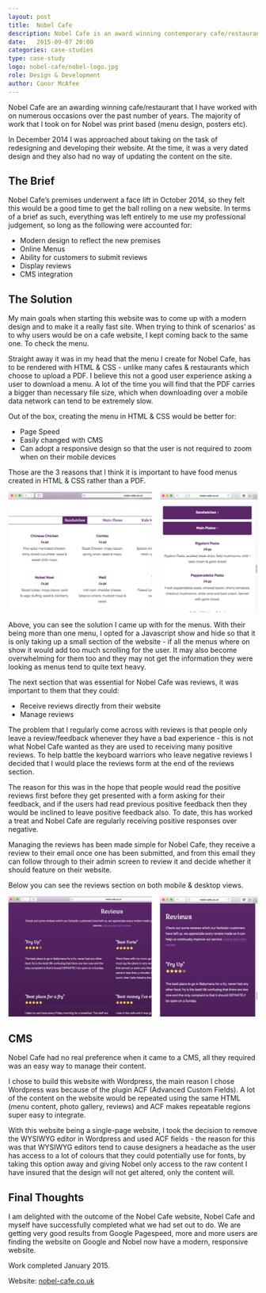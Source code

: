 ```yaml
---
layout: post
title:  Nobel Cafe
description: Nobel Cafe is an award winning contemporary cafe/restaurant in Ballymena, Co. Antrim.  Nobel approached me to redesign their existing website to bring it more in line with the interior changes to their premises. 
date:   2015-09-07 20:00
categories: case-studies
type: case-study
logo: nobel-cafe/nobel-logo.jpg
role: Design & Development
author: Conor McAfee
---
```


Nobel Cafe are an awarding winning cafe/restaurant that I have worked with on numerous occasions over the past number of years.  The majority of work that I took on for Nobel was print based (menu design, posters etc).

In December 2014 I was approached about taking on the task of redesigning and developing their website.  At the time, it was a very dated design and they also had no way of updating the content on the site.

## The Brief

Nobel Cafe’s premises underwent a face lift in October 2014, so they felt this would be a good time to get the ball rolling on a new website.  In terms of a brief as such, everything was left entirely to me use my professional judgement, so long as the following were accounted for:

- Modern design to reflect the new premises
- Online Menus
- Ability for customers to submit reviews
- Display reviews
- CMS integration

## The Solution

My main goals when starting this website was to come up with a modern design and to make it a really fast site.  When trying to think of scenarios’ as to why users would be on a cafe website, I kept coming back to the same one.  To check the menu.    

Straight away it was in my head that the menu I create for Nobel Cafe, has to be rendered with HTML & CSS - unlike many cafes &amp; restaurants which choose to upload a PDF.  I believe this not a good user experience asking a user to download a menu.  A lot of the time you will find that the PDF carries a bigger than necessary file size, which when downloading over a mobile data network can tend to be extremely slow.

Out of the box, creating the menu in HTML & CSS would be better for:
 
- Page Speed
- Easily changed with CMS
- Can adopt a responsive design so that the user is not required to zoom when on their mobile devices

Those are the 3 reasons that I think it is important to have food menus created in HTML &amp; CSS rather than a PDF.

![Nobel Cafe - Food Menu Solution](/assets/images/case-studies/nobel-cafe/nobel-cafe-menu.png)

Above, you can see the solution I came up with for the menus.  With their being more than one menu, I opted for a Javascript show and hide so that it is only taking up a small section of the website - if all the menus where on show it would add too much scrolling for the user.  It may also become overwhelming for them too and they may not get the information they were looking as menus tend to quite text heavy.

The next section that was essential for Nobel Cafe was reviews, it was important to them that they could:

- Receive reviews directly from their website
- Manage reviews

The problem that I regularly come across with reviews is that people only leave a review/feedback whenever they have a bad experience - this is not what Nobel Cafe wanted as they are used to receiving many positive reviews.  To help battle the keyboard warriors who leave negative reviews I decided that I would place the reviews form at the end of the reviews section.

The reason for this was in the hope that people would read the positive reviews first before they get presented with a form asking for their feedback, and if the users had read previous positive feedback then they would be inclined to leave positive feedback also.  To date, this has worked a treat and Nobel Cafe are regularly receiving positive responses over negative.  

Managing the reviews has been made simple for Nobel Cafe, they receive a review to their email once one has been submitted, and from this email they can follow through to their admin screen to review it and decide whether it should feature on their website.

Below you can see the reviews section on both mobile & desktop views.

![Nobel Cafe - Reviews Solution](/assets/images/case-studies/nobel-cafe/nobel-cafe-reviews.png)

## CMS

Nobel Cafe had no real preference when it came to a CMS, all they required was an easy way to manage their content.  

I chose to build this website with Wordpress, the main reason I chose Wordpress was because of the plugin ACF (Advanced Custom Fields).  A lot of the content on the website would be repeated using the same HTML (menu content, photo gallery, reviews) and ACF makes repeatable regions super easy to integrate.

With this website being a single-page website, I took the decision to remove the WYSIWYG editor in Wordpress and used ACF fields - the reason for this was that WYSIWYG editors tend to cause designers a headache as the user has access to a lot of colours that they could potentially use for fonts, by taking this option away and giving Nobel only access to the raw content   I have insured that the design will not get altered, only the content will.

## Final Thoughts 

I am delighted with the outcome of the Nobel Cafe website, Nobel Cafe and myself have successfully completed what we had set out to do.  We are getting very good results from Google Pagespeed, more and more users are finding the website on Google and Nobel now have a modern, responsive website.

Work completed January 2015.

Website: [nobel-cafe.co.uk](http://www.nobel-cafe.co.uk)

